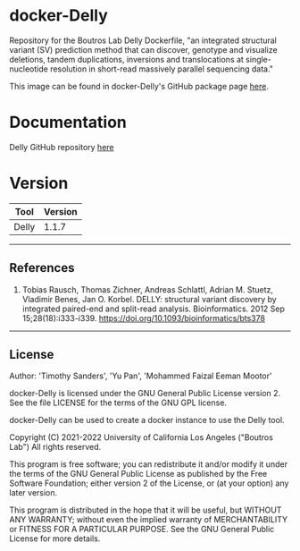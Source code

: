 # docker-Delly
Repository for the Boutros Lab Delly Dockerfile, "an integrated structural variant (SV) prediction method that can discover, genotype and visualize deletions, tandem duplications, inversions and translocations at single-nucleotide resolution in short-read massively parallel sequencing data."

This image can be found in docker-Delly's GitHub package page [here](https://github.com/uclahs-cds/docker-Delly/pkgs/container/delly).

# Documentation
Delly GitHub repository [here](https://github.com/dellytools/delly)


# Version
| Tool | Version |
|------|---------|
|Delly| 1.1.7|


---

## References

1. Tobias Rausch, Thomas Zichner, Andreas Schlattl, Adrian M. Stuetz, Vladimir Benes, Jan O. Korbel.
DELLY: structural variant discovery by integrated paired-end and split-read analysis.
Bioinformatics. 2012 Sep 15;28(18):i333-i339.
https://doi.org/10.1093/bioinformatics/bts378

---

## License

Author: 'Timothy Sanders', 'Yu Pan', 'Mohammed Faizal Eeman Mootor'

docker-Delly is licensed under the GNU General Public License version 2. See the file LICENSE for the terms of the GNU GPL license.

docker-Delly can be used to create a docker instance to use the Delly tool.

Copyright (C) 2021-2022 University of California Los Angeles ("Boutros Lab") All rights reserved.

This program is free software; you can redistribute it and/or modify it under the terms of the GNU General Public License as published by the Free Software Foundation; either version 2 of the License, or (at your option) any later version.

This program is distributed in the hope that it will be useful, but WITHOUT ANY WARRANTY; without even the implied warranty of MERCHANTABILITY or FITNESS FOR A PARTICULAR PURPOSE. See the GNU General Public License for more details.
